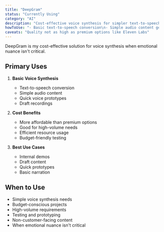 ```yaml
---
title: "DeepGram"
status: "Currently Using"
category: "AI"
description: "Cost-effective voice synthesis for simpler text-to-speech needs"
howToUse: "- Basic text-to-speech conversion\n- Simple audio content generation\n- Non-critical voice synthesis tasks"
caveats: "Quality not as high as premium options like Eleven Labs"
---
```


DeepGram is my cost-effective solution for voice synthesis when emotional nuance isn't critical.

## Primary Uses

1. **Basic Voice Synthesis**
   - Text-to-speech conversion
   - Simple audio content
   - Quick voice prototypes
   - Draft recordings

2. **Cost Benefits**
   - More affordable than premium options
   - Good for high-volume needs
   - Efficient resource usage
   - Budget-friendly testing

3. **Best Use Cases**
   - Internal demos
   - Draft content
   - Quick prototypes
   - Basic narration

## When to Use

- Simple voice synthesis needs
- Budget-conscious projects
- High-volume requirements
- Testing and prototyping
- Non-customer-facing content
- When emotional nuance isn't critical 
